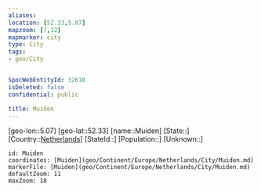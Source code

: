 ```yaml
---
aliases: 
location: [52.33,5.07]
mapzoom: [7,12] 
mapmarker: city 
type: City
tags:
- geo/City


SpocWebEntityId: 32618
isDeleted: false
confidential: public

title: Muiden
---
```

[geo-lon::5.07]
[geo-lat::52.33]
[name::Muiden]
[State::]
[Country::[Netherlands](geo/Continent/Europe/Netherlands.md)]
[StateId::]
[Population::]
[Unknown::]


```leaflet
id: Muiden
coordinates: [Muiden](geo/Continent/Europe/Netherlands/City/Muiden.md)
markerFile: [Muiden](geo/Continent/Europe/Netherlands/City/Muiden.md)
defaultZoom: 11 
maxZoom: 18
```


